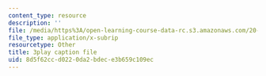 ```yaml
---
content_type: resource
description: ''
file: /media/https%3A/open-learning-course-data-rc.s3.amazonaws.com/20-219-becoming-the-next-bill-nye-writing-and-hosting-the-educational-show-january-iap-2015/8d5f62ccd0220da2bdece3b659c109ec_gfMHRcpwQAY.srt
file_type: application/x-subrip
resourcetype: Other
title: 3play caption file
uid: 8d5f62cc-d022-0da2-bdec-e3b659c109ec
---
```

